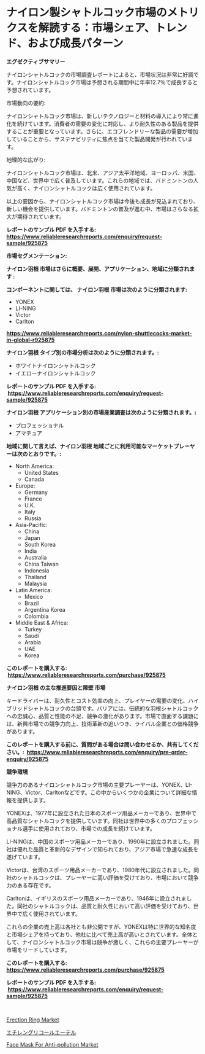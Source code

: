 <p><h1>ナイロン製シャトルコック市場のメトリクスを解読する：市場シェア、トレンド、および成長パターン</h1></p><p><strong>エグゼクティブサマリー</strong></p>
<p><p>ナイロンシャトルコックの市場調査レポートによると、市場状況は非常に好調です。ナイロンシャトルコック市場は予想される期間中に年率12.7％で成長すると予想されています。</p><p>市場動向の要約:</p><p>ナイロンシャトルコック市場は、新しいテクノロジーと材料の導入により常に進化を続けています。消費者の需要の変化に対応し、より耐久性のある製品を提供することが重要となっています。さらに、エコフレンドリーな製品の需要が増加していることから、サステナビリティに焦点を当てた製品開発が行われています。</p><p>地理的な広がり:</p><p>ナイロンシャトルコック市場は、北米、アジア太平洋地域、ヨーロッパ、米国、中国など、世界中で広く普及しています。これらの地域では、バドミントンの人気が高く、ナイロンシャトルコックは広く使用されています。</p><p>以上の要因から、ナイロンシャトルコック市場は今後も成長が見込まれており、新しい機会を提供しています。バドミントンの普及が進む中、市場はさらなる拡大が期待されています。</p></p>
<p><strong>レポートのサンプル PDF を入手する: <a href="https://www.reliableresearchreports.com/enquiry/request-sample/925875">https://www.reliableresearchreports.com/enquiry/request-sample/925875</a></strong></p>
<p><strong>市場セグメンテーション:</strong></p>
<p><strong> ナイロン羽根 市場はさらに概要、展開、アプリケーション、地域に分類されます :</strong></p>
<p><strong>コンポーネントに関しては、 ナイロン羽根 市場は次のように分類されます: &nbsp;</strong></p>
<p><ul><li>YONEX</li><li>LI-NING</li><li>Victor</li><li>Carlton</li></ul></p>
<p><strong><a href="https://www.reliableresearchreports.com/nylon-shuttlecocks-market-in-global-r925875">https://www.reliableresearchreports.com/nylon-shuttlecocks-market-in-global-r925875</a></strong></p>
<p><strong> ナイロン羽根 タイプ別の市場分析は次のように分類されます。:</strong></p>
<p><ul><li>ホワイトナイロンシャトルコック</li><li>イエローナイロンシャトルコック</li></ul></p>
<p><strong>レポートのサンプル PDF を入手する: &nbsp;<a href="https://www.reliableresearchreports.com/enquiry/request-sample/925875">https://www.reliableresearchreports.com/enquiry/request-sample/925875</a></strong></p>
<p><strong> ナイロン羽根 アプリケーション別の市場産業調査は次のように分類されます。:</strong></p>
<p><ul><li>プロフェッショナル</li><li>アマチュア</li></ul></p>
<p><strong>地域に関して言えば、ナイロン羽根 地域ごとに利用可能なマーケットプレーヤーは次のとおりです。:</strong></p>
<p><ul>
    <li>
        North America:
        <ul>
            <li>United States</li>
            <li>Canada</li>
        </ul>
    </li>
    <li>
        Europe:
        <ul>
            <li>Germany</li>
            <li>France</li>
            <li>U.K.</li>
            <li>Italy</li>
            <li>Russia</li>
        </ul>
    </li>
    <li>
        Asia-Pacific:
        <ul>
            <li>China</li>
            <li>Japan</li>
            <li>South Korea</li>
            <li>India</li>
            <li>Australia</li>
            <li>China Taiwan</li>
            <li>Indonesia</li>
            <li>Thailand</li>
            <li>Malaysia</li>
        </ul>
    </li>
    <li>
        Latin America:
        <ul>
            <li>Mexico</li>
            <li>Brazil</li>
            <li>Argentina Korea</li>
            <li>Colombia</li>
        </ul>
    </li>
    <li>
        Middle East & Africa:
        <ul>
            <li>Turkey</li>
            <li>Saudi</li>
            <li>Arabia</li>
            <li>UAE</li>
            <li>Korea</li>
        </ul>
    </li>
    </ul></p>
<p><strong>このレポートを購入する: &nbsp;<a href="https://www.reliableresearchreports.com/purchase/925875">https://www.reliableresearchreports.com/purchase/925875</a></strong></p>
<p><strong>ナイロン羽根 の主な推進要因と障壁 市場</strong></p>
<p><p>キードライバーは、耐久性とコスト効率の向上、プレイヤーの需要の変化、ハイブリッドシャトルコックの台頭です。バリアには、伝統的な羽根シャトルコックへの忠誠心、品質と性能の不足、競争の激化があります。市場で直面する課題には、新興市場での競争力向上、技術革新の追いつき、ライバル企業との価格競争があります。</p></p>
<p><strong>このレポートを購入する前に、質問がある場合は問い合わせるか、共有してください。:&nbsp; <a href="https://www.reliableresearchreports.com/enquiry/pre-order-enquiry/925875">https://www.reliableresearchreports.com/enquiry/pre-order-enquiry/925875</a></strong></p>
<p><strong>競争環境</strong></p>
<p><p>競争力のあるナイロンシャトルコック市場の主要プレーヤーは、YONEX、LI-NING、Victor、Carltonなどです。この中からいくつかの企業について詳細な情報を提供します。</p><p>YONEXは、1977年に設立された日本のスポーツ用品メーカーであり、世界中で高品質なシャトルコックを提供しています。同社は世界中の多くのプロフェッショナル選手に使用されており、市場での成長を続けています。</p><p>LI-NINGは、中国のスポーツ用品メーカーであり、1990年に設立されました。同社は優れた品質と革新的なデザインで知られており、アジア市場で急速な成長を遂げています。</p><p>Victorは、台湾のスポーツ用品メーカーであり、1980年代に設立されました。同社のシャトルコックは、プレーヤーに高い評価を受けており、市場において競争力のある存在です。</p><p>Carltonは、イギリスのスポーツ用品メーカーであり、1946年に設立されました。同社のシャトルコックは、品質と耐久性において高い評価を受けており、世界中で広く使用されています。</p><p>これらの企業の売上高は各社とも非公開ですが、YONEXは特に世界的な知名度と市場シェアを持っており、他社に比べて売上高が高いとされています。全体として、ナイロンシャトルコック市場は競争が激しく、これらの主要プレーヤーが市場をリードしています。</p></p>
<p><strong>このレポートを購入する: &nbsp; <a href="https://www.reliableresearchreports.com/purchase/925875">https://www.reliableresearchreports.com/purchase/925875</a></strong></p>
<p><strong>レポートのサンプル PDF を入手する: &nbsp;<a href="https://www.reliableresearchreports.com/enquiry/request-sample/925875">https://www.reliableresearchreports.com/enquiry/request-sample/925875</a></strong><strong></strong></p>
<p>&nbsp;</p>
<p><p><a href="https://circular-yam-9b9.notion.site/Erection-Ring-Market-Size-CAGR-Trends-2024-2030-fda1b1772cb54d6da630d70a99655733">Erection Ring Market</a></p><p><a href="https://github.com/xtkhtofdt934839/Market-Research-Report-List-1/blob/main/953775522963.md">エチレングリコールエーテル</a></p><p><a href="https://copper-carbon-84f.notion.site/Face-Mask-For-Anti-pollution-Market-Report-Reveals-the-Latest-Trends-And-Growth-Opportunities-of-thi-98d0b78117d94c62b6dd1f50fbca42a2">Face Mask For Anti-pollution Market</a></p></p>